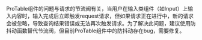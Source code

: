 ProTable组件的问题与请求的节流阀有关，当用户在输入类组件（如Input）上输入内容时，输入完成后立即触发request请求，但如果请求正在进行中，新的请求会被忽略，导致查询结果错误或无法再次触发请求。为了解决此问题，建议使用防抖动函数替代节流阀，但目前ProTable组件中的防抖动存在bug，需要修复。
